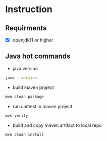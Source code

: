# Instruction

## Requirments
- [X] openjdk11 or higher

## Java hot commands
- java version
```bash
java --version
```
- build maven project
```bash
mvn clean package
```
- run unittest in maven project
```bash
mvm verify
```
- build and copy maven artifact to local repo
```bash
mvn clean install
```
